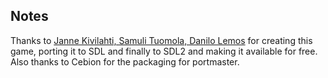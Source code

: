 ## Notes

Thanks to [Janne Kivilahti, Samuli Tuomola, Danilo Lemos](https://github.com/danilolc/pk2) for creating this game, porting it to SDL and finally to SDL2 and making it available for free. Also thanks to Cebion for the packaging for portmaster.

